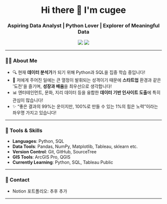 <h1 align="center">Hi there 👋 I'm cugee</h1>
<h3 align="center">Aspiring Data Analyst | Python Lover | Explorer of Meaningful Data</h3>

<p align="center">
  <img src="https://img.shields.io/badge/Python-3776AB?style=for-the-badge&logo=python&logoColor=white"/>
  <img src="https://img.shields.io/badge/SQL-4479A1?style=for-the-badge&logo=mysql&logoColor=white"/>
</p>

---

### 👩‍💻 About Me

- 🔍 현재 **데이터 분석가**가 되기 위해 Python과 SQL을 집중 학습 중입니다!  
- 🚀 저에게 주어진 일에는 큰 열정이 발휘되는 성격이기 때문에 **스타트업** 환경과 같은 '도전'을 즐기며, **성장과 배움**을 최우선으로 생각합니다!  
- 📊 엔터테인먼트, 문화, 지리 데이터 등을 융합한 **데이터 기반 인사이트 도출**에 특히 관심이 많습니다!   
- ✨ “좋은 결과의 99%는 운이지만, 100%로 만들 수 있는 1%의 힘은 노력”이라는 좌우명 가지고 있습니다!

---

### 🧰 Tools & Skills

- **Languages**: Python, SQL  
- **Data Tools**: Pandas, NumPy, Matplotlib, Tableau, sklearn etc.
- **Version Control**: Git, GitHub, SourceTree  
- **GIS Tools**: ArcGIS Pro, QGIS  
- **Currently Learning**: Python, SQL, Tableau Public  

---

### 💬 Contact

- Notion 포트폴리오: 추후 추가

---




<!--
**cugee/cugee** is a ✨ _special_ ✨ repository because its `README.md` (this file) appears on your GitHub profile.

Here are some ideas to get you started:

- 🔭 I’m currently working on ...
- 🌱 I’m currently learning ...
- 👯 I’m looking to collaborate on ...
- 🤔 I’m looking for help with ...
- 💬 Ask me about ...
- 📫 How to reach me: ...
- 😄 Pronouns: ...
- ⚡ Fun fact: ...
-->
